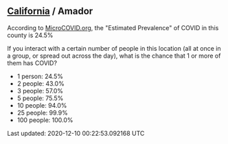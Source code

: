 
## [California](/united-states/california) / Amador

According to [MicroCOVID.org](http://microcovid.org),
the "Estimated Prevalence" of COVID in this county is 24.5%

If you interact with a certain number of people in this location
(all at once in a group, or spread out across the day), what is the chance that
1 or more of them has COVID?

- 1 person: 24.5%
- 2 people: 43.0%
- 3 people: 57.0%
- 5 people: 75.5%
- 10 people: 94.0%
- 25 people: 99.9%
- 100 people: 100.0%

Last updated: 2020-12-10 00:22:53.092168 UTC
